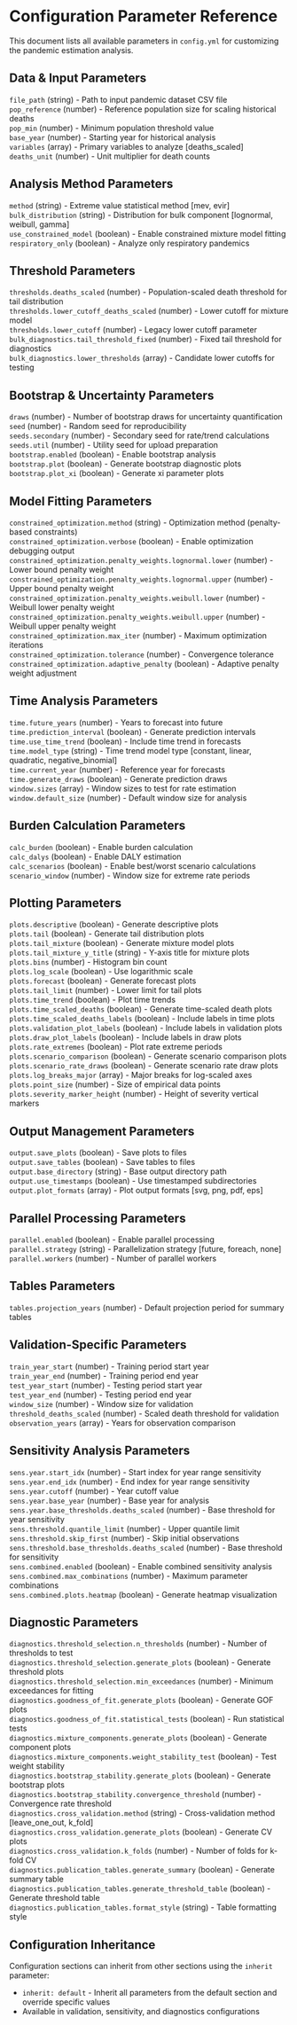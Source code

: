 # Configuration Parameter Reference

This document lists all available parameters in `config.yml` for customizing the pandemic estimation analysis.

## Data & Input Parameters

`file_path` (string) - Path to input pandemic dataset CSV file  
`pop_reference` (number) - Reference population size for scaling historical deaths  
`pop_min` (number) - Minimum population threshold value  
`base_year` (number) - Starting year for historical analysis  
`variables` (array) - Primary variables to analyze [deaths_scaled]  
`deaths_unit` (number) - Unit multiplier for death counts  

## Analysis Method Parameters

`method` (string) - Extreme value statistical method [mev, evir]  
`bulk_distribution` (string) - Distribution for bulk component [lognormal, weibull, gamma]  
`use_constrained_model` (boolean) - Enable constrained mixture model fitting  
`respiratory_only` (boolean) - Analyze only respiratory pandemics  

## Threshold Parameters

`thresholds.deaths_scaled` (number) - Population-scaled death threshold for tail distribution  
`thresholds.lower_cutoff_deaths_scaled` (number) - Lower cutoff for mixture model  
`thresholds.lower_cutoff` (number) - Legacy lower cutoff parameter  
`bulk_diagnostics.tail_threshold_fixed` (number) - Fixed tail threshold for diagnostics  
`bulk_diagnostics.lower_thresholds` (array) - Candidate lower cutoffs for testing  

## Bootstrap & Uncertainty Parameters

`draws` (number) - Number of bootstrap draws for uncertainty quantification  
`seed` (number) - Random seed for reproducibility  
`seeds.secondary` (number) - Secondary seed for rate/trend calculations  
`seeds.util` (number) - Utility seed for upload preparation  
`bootstrap.enabled` (boolean) - Enable bootstrap analysis  
`bootstrap.plot` (boolean) - Generate bootstrap diagnostic plots  
`bootstrap.plot_xi` (boolean) - Generate xi parameter plots  

## Model Fitting Parameters

`constrained_optimization.method` (string) - Optimization method (penalty-based constraints)  
`constrained_optimization.verbose` (boolean) - Enable optimization debugging output  
`constrained_optimization.penalty_weights.lognormal.lower` (number) - Lower bound penalty weight  
`constrained_optimization.penalty_weights.lognormal.upper` (number) - Upper bound penalty weight  
`constrained_optimization.penalty_weights.weibull.lower` (number) - Weibull lower penalty weight  
`constrained_optimization.penalty_weights.weibull.upper` (number) - Weibull upper penalty weight  
`constrained_optimization.max_iter` (number) - Maximum optimization iterations  
`constrained_optimization.tolerance` (number) - Convergence tolerance  
`constrained_optimization.adaptive_penalty` (boolean) - Adaptive penalty weight adjustment  

## Time Analysis Parameters

`time.future_years` (number) - Years to forecast into future  
`time.prediction_interval` (boolean) - Generate prediction intervals  
`time.use_time_trend` (boolean) - Include time trend in forecasts  
`time.model_type` (string) - Time trend model type [constant, linear, quadratic, negative_binomial]  
`time.current_year` (number) - Reference year for forecasts  
`time.generate_draws` (boolean) - Generate prediction draws  
`window.sizes` (array) - Window sizes to test for rate estimation  
`window.default_size` (number) - Default window size for analysis  

## Burden Calculation Parameters

`calc_burden` (boolean) - Enable burden calculation  
`calc_dalys` (boolean) - Enable DALY estimation  
`calc_scenarios` (boolean) - Enable best/worst scenario calculations  
`scenario_window` (number) - Window size for extreme rate periods  

## Plotting Parameters

`plots.descriptive` (boolean) - Generate descriptive plots  
`plots.tail` (boolean) - Generate tail distribution plots  
`plots.tail_mixture` (boolean) - Generate mixture model plots  
`plots.tail_mixture_y_title` (string) - Y-axis title for mixture plots  
`plots.bins` (number) - Histogram bin count  
`plots.log_scale` (boolean) - Use logarithmic scale  
`plots.forecast` (boolean) - Generate forecast plots  
`plots.tail_limit` (number) - Lower limit for tail plots  
`plots.time_trend` (boolean) - Plot time trends  
`plots.time_scaled_deaths` (boolean) - Generate time-scaled death plots  
`plots.time_scaled_deaths_labels` (boolean) - Include labels in time plots  
`plots.validation_plot_labels` (boolean) - Include labels in validation plots  
`plots.draw_plot_labels` (boolean) - Include labels in draw plots  
`plots.rate_extremes` (boolean) - Plot rate extreme periods  
`plots.scenario_comparison` (boolean) - Generate scenario comparison plots  
`plots.scenario_rate_draws` (boolean) - Generate scenario rate draw plots  
`plots.log_breaks_major` (array) - Major breaks for log-scaled axes  
`plots.point_size` (number) - Size of empirical data points  
`plots.severity_marker_height` (number) - Height of severity vertical markers  

## Output Management Parameters

`output.save_plots` (boolean) - Save plots to files  
`output.save_tables` (boolean) - Save tables to files  
`output.base_directory` (string) - Base output directory path  
`output.use_timestamps` (boolean) - Use timestamped subdirectories  
`output.plot_formats` (array) - Plot output formats [svg, png, pdf, eps]  

## Parallel Processing Parameters

`parallel.enabled` (boolean) - Enable parallel processing  
`parallel.strategy` (string) - Parallelization strategy [future, foreach, none]  
`parallel.workers` (number) - Number of parallel workers  

## Tables Parameters

`tables.projection_years` (number) - Default projection period for summary tables  

## Validation-Specific Parameters

`train_year_start` (number) - Training period start year  
`train_year_end` (number) - Training period end year  
`test_year_start` (number) - Testing period start year  
`test_year_end` (number) - Testing period end year  
`window_size` (number) - Window size for validation  
`threshold_deaths_scaled` (number) - Scaled death threshold for validation  
`observation_years` (array) - Years for observation comparison  

## Sensitivity Analysis Parameters

`sens.year.start_idx` (number) - Start index for year range sensitivity  
`sens.year.end_idx` (number) - End index for year range sensitivity  
`sens.year.cutoff` (number) - Year cutoff value  
`sens.year.base_year` (number) - Base year for analysis  
`sens.year.base_thresholds.deaths_scaled` (number) - Base threshold for year sensitivity  
`sens.threshold.quantile_limit` (number) - Upper quantile limit  
`sens.threshold.skip_first` (number) - Skip initial observations  
`sens.threshold.base_thresholds.deaths_scaled` (number) - Base threshold for sensitivity  
`sens.combined.enabled` (boolean) - Enable combined sensitivity analysis  
`sens.combined.max_combinations` (number) - Maximum parameter combinations  
`sens.combined.plots.heatmap` (boolean) - Generate heatmap visualization  

## Diagnostic Parameters

`diagnostics.threshold_selection.n_thresholds` (number) - Number of thresholds to test  
`diagnostics.threshold_selection.generate_plots` (boolean) - Generate threshold plots  
`diagnostics.threshold_selection.min_exceedances` (number) - Minimum exceedances for fitting  
`diagnostics.goodness_of_fit.generate_plots` (boolean) - Generate GOF plots  
`diagnostics.goodness_of_fit.statistical_tests` (boolean) - Run statistical tests  
`diagnostics.mixture_components.generate_plots` (boolean) - Generate component plots  
`diagnostics.mixture_components.weight_stability_test` (boolean) - Test weight stability  
`diagnostics.bootstrap_stability.generate_plots` (boolean) - Generate bootstrap plots  
`diagnostics.bootstrap_stability.convergence_threshold` (number) - Convergence rate threshold  
`diagnostics.cross_validation.method` (string) - Cross-validation method [leave_one_out, k_fold]  
`diagnostics.cross_validation.generate_plots` (boolean) - Generate CV plots  
`diagnostics.cross_validation.k_folds` (number) - Number of folds for k-fold CV  
`diagnostics.publication_tables.generate_summary` (boolean) - Generate summary table  
`diagnostics.publication_tables.generate_threshold_table` (boolean) - Generate threshold table  
`diagnostics.publication_tables.format_style` (string) - Table formatting style

## Configuration Inheritance

Configuration sections can inherit from other sections using the `inherit` parameter:
- `inherit: default` - Inherit all parameters from the default section and override specific values
- Available in validation, sensitivity, and diagnostics configurations